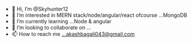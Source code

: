 - 👋 Hi, I’m @Skyhunter12
- 👀 I’m interested in MERN stack/node/angular/react ofcourse  ...MongoDB
- 🌱 I’m currently learning ...Node & angular
- 💞️ I’m looking to collaborate on ...
- 📫 How to reach me ...akashbagali043@gmail.com

<!---
Skyhunter12/Skyhunter12 is a ✨ special ✨ repository because its `README.md` (this file) appears on your GitHub profile.
You can click the Preview link to take a look at your changes.
--->
